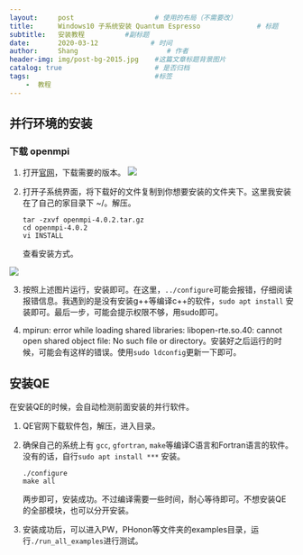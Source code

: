 ```yaml
---
layout:     post                    # 使用的布局（不需要改）
title:      Windows10 子系统安装 Quantum Espresso              # 标题 
subtitle:   安装教程          #副标题
date:       2020-03-12             # 时间
author:     Shang                      # 作者
header-img: img/post-bg-2015.jpg    #这篇文章标题背景图片
catalog: true                       # 是否归档
tags:                               #标签
    -  教程
---
```

## 并行环境的安装

### 下载 openmpi

1. 打开[官网]( https://www.open-mpi.org/software/ompi/v4.0/ )，下载需要的版本。
![](https://imgchr.com/i/8ldZC9)
2. 打开子系统界面，将下载好的文件复制到你想要安装的文件夹下。这里我安装在了自己的家目录下 ~/。解压。

   ```shell
   tar -zxvf openmpi-4.0.2.tar.gz
   cd openmpi-4.0.2
   vi INSTALL
   ```

   查看安装方式。

![](https://imgchr.com/i/8ldE4J)

3. 按照上述图片运行，安装即可。在这里，`../configure`可能会报错，仔细阅读报错信息。我遇到的是没有安装g++等编译c++的软件，`sudo apt install` 安装即可。最后一步，可能会提示权限不够，用sudo即可。

4. mpirun: error while loading shared libraries: libopen-rte.so.40: cannot open shared object file: No such file or directory。安装好之后运行的时候，可能会有这样的错误。使用`sudo ldconfig`更新一下即可。

## 安装QE

在安装QE的时候，会自动检测前面安装的并行软件。

1. QE官网下载软件包，解压，进入目录。

2. 确保自己的系统上有 `gcc`, `gfortran`, `make`等编译C语言和Fortran语言的软件。没有的话，自行`sudo apt install ***` 安装。

   ``` shell
   ./configure
   make all
   ```

   两步即可，安装成功。不过编译需要一些时间，耐心等待即可。不想安装QE的全部模块，也可以分开安装。

3. 安装成功后，可以进入PW，PHonon等文件夹的examples目录，运行`./run_all_examples`进行测试。
